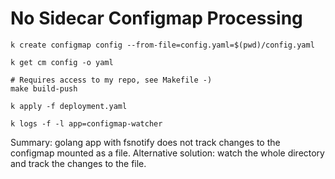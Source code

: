 # No Sidecar Configmap Processing

```
k create configmap config --from-file=config.yaml=$(pwd)/config.yaml

k get cm config -o yaml

# Requires access to my repo, see Makefile -)
make build-push

k apply -f deployment.yaml

k logs -f -l app=configmap-watcher
```

Summary: golang app with fsnotify does not track changes to the configmap mounted as a file.
Alternative solution: watch the whole directory and track the changes to the file.